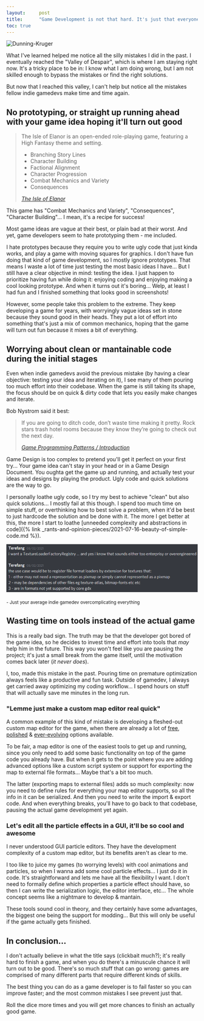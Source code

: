 ```yaml
---
layout:     post
title:      "Game Development is not that hard. It's just that everyone makes the same mistakes time and time again"
toc: true
---
```



![Dunning-Kruger](https://upload.wikimedia.org/wikipedia/commons/thumb/4/46/Dunning%E2%80%93Kruger_Effect_01.svg/1200px-Dunning%E2%80%93Kruger_Effect_01.svg.png)

What I've learned helped me notice all the silly mistakes I did in the past. I eventually reached the "Valley of Despair", which is where I am staying right now. It's a tricky place to be in: I know what I am doing wrong, but I am not skilled enough to bypass the mistakes or find the right solutions.

But now that I reached this valley, I can't help but notice all the mistakes fellow indie gamedevs make time and time again.

## No prototyping, or straight up running ahead with your game idea hoping it'll turn out good


<blockquote>
  <p>
    The Isle of Elanor is an open-ended role-playing game, featuring a High Fantasy theme and setting.
<ul>
    <li>Branching Story Lines</li>
    <li>Character Building</li>
    <li>Factional Alignment</li>
    <li>Character Progression</li>
    <li>Combat Mechanics and Variety</li>
    <li>Consequences</li>
    </ul>
  </p>
  <footer><cite title="Wise programmer"><a href="https://www.commonwombat.com/blog/">The Isle of Elanor</a></cite></footer>
</blockquote>

This game has "Combat Mechanics and Variety", "Consequences", "Character Building"... I mean, it's a recipe for success!

Most game ideas are vague at their best, or plain bad at their worst. And yet, game developers seem to hate prototyping them - me included.

I hate prototypes because they require you to write ugly code that just kinda works, and play a game with moving squares for graphics. I don't have fun doing that kind of game development, so I mostly ignore prototypes. That means I waste a lot of time just testing the most basic ideas I have... But I still have a clear objective in mind: testing the idea. I just happen to prioritize having fun while doing it: enjoying coding and enjoying making a cool looking prototype. And when it turns out it's boring... Welp, at least I had fun and I finished something that looks good in screenshots!

However, some people take this problem to the extreme. They keep developing a game for years, with worryingly vague ideas set in stone because they sound good in their heads. They put a lot of effort into something that's just a mix of common mechanics, hoping that the game will turn out fun because it mixes a bit of everything.


## Worrying about clean or mantainable code during the initial stages

Even when indie gamedevs avoid the previous mistake (by having a clear objective: testing your idea and iterating on it), I see many of them pouring too much effort into their codebase. When the game is still taking its shape, the focus should be on quick & dirty code that lets you easily make changes and iterate.

Bob Nystrom said it best:

<blockquote>
  <p>
    If you are going to ditch code, don’t waste time making it pretty. Rock stars trash hotel rooms because they know they’re going to check out the next day.
  </p>
  <footer><cite title="Wise programmer"><a href="https://gameprogrammingpatterns.com/architecture-performance-and-games.html#get-on-with-it,-already">Game Programming Patterns / Introduction</a></cite></footer>
</blockquote>

Game Design is too complex to pretend you'll get it perfect on your first try... Your game idea can't stay in your head or in a Game Design Document. You oughta get the game up and running, and actually test your ideas and designs by playing the product. Ugly code and quick solutions are the way to go.

I personally loathe ugly code, so I try my best to achieve "clean" but also quick solutions... I mostly fail at this though. I spend too much time on simple stuff, or overthinking how to best solve a problem, when it'd be best to just hardcode the solution and be done with it. The more I get better at this, the more I start to loathe [unneeded complexity and abstractions in code]({% link _rants-and-opinion-pieces/2021-07-16-beauty-of-simple-code.md %}).


![Discord GameDev Community Screenshot](/assets/Discord_lyk8aZcKpc.png)

<small>- Just your average indie gamedev overcomplicating everything</small>

## Wasting time on tools instead of the actual game

This is a really bad sign. The truth may be that the developer got bored of the game idea, so he decides to invest time and effort into tools that *may* help him in the future. This way you won't feel like you are pausing the project; it's just a small break from the game itself, until the motivation comes back later (*it never does*).

I, too, made this mistake in the past. Pouring time on premature optimization always feels like a productive and fun task. Outside of gamedev, I always get carried away optimizing my coding workflow... I spend hours on stuff that will actually save me minutes in the long run.

### "Lemme just make a custom map editor real quick"
A common example of this kind of mistake is developing a fleshed-out custom map editor for the game, when there are already a lot of [free](https://www.mapeditor.org/), [polished](https://ldtk.io/) & [ever-evolving](https://github.com/Ogmo-Editor-3/OgmoEditor3-CE) options available.

To be fair, a map editor is one of the easiest tools to get up and running, since you only need to add some basic functionality on top of the game code you already have. But when it gets to the point where you are adding advanced options like a custom script system or support for exporting the map to external file formats... Maybe that's a bit too much.

The latter (exporting maps to external files) adds so much complexity: now you need to define rules for everything your map editor supports, so all the info in it can be serialized. And then you need to write the import & export code. And when everything breaks, you'll have to go back to that codebase, pausing the actual game development yet again.

### Let's edit all the particle effects in a GUI, it'll be so cool and awesome

I never understood GUI particle editors. They have the development complexity of a custom map editor, but its benefits aren't as clear to me.

I too like to juice my games (to worrying levels) with cool animations and particles, so when I wanna add some cool particle effects... I just do it in code. It's straightforward and lets me have all the flexibility I want. I don't need to formally define which properties a particle effect should have, so then I can write the serialization logic, the editor interface, etc... The whole concept seems like a nightmare to develop & mantain.

These tools sound cool in theory, and they certainly have some advantages, the biggest one being the support for modding... But this will only be useful if the game actually gets finished.

## In conclusion...

I don't actually believe in what the title says (clickbait much?); it's really hard to finish a game, and when you do there's a minuscule chance it will turn out to be good. There's so much stuff that can go wrong: games are comprised of many different parts that require different kinds of skills.

The best thing you can do as a game developer is to fail faster so you can improve faster; and the most common mistakes I see prevent just that.

Roll the dice more times and you will get more chances to finish an actually good game.
